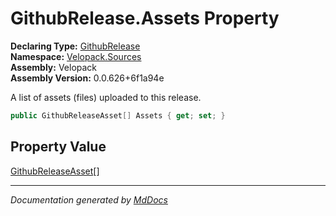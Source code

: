 ﻿<!--  
  <auto-generated>   
    The contents of this file were generated by a tool.  
    Changes to this file may be list if the file is regenerated  
  </auto-generated>   
-->

# GithubRelease.Assets Property

**Declaring Type:** [GithubRelease](../index.md)  
**Namespace:** [Velopack.Sources](../../index.md)  
**Assembly:** Velopack  
**Assembly Version:** 0.0.626+6f1a94e

 A list of assets (files) uploaded to this release. 

```csharp
public GithubReleaseAsset[] Assets { get; set; }
```

## Property Value

[GithubReleaseAsset](../../GithubReleaseAsset/index.md)\[\]

___

*Documentation generated by [MdDocs](https://github.com/ap0llo/mddocs)*
